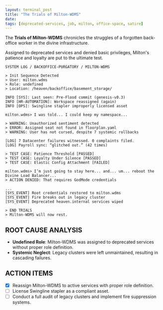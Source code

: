 ```yaml
---
layout: terminal_post
title: "The Trials of Milton-WDMS"
date: 
tags: [deprecated-services, job, milton, office-space, satire]
---
```


The **Trials of Milton-WDMS** chronicles the struggles of a forgotten back-office worker in the divine infrastructure.

Assigned to deprecated services and denied basic privileges, Milton's patience and loyalty are put to the ultimate test.


```
SYSTEM LOG / BACKOFFICE-PURGATORY / MILTON-WDMS

> Init Sequence Detected
> User: milton.wdms
> Role: undefined
> Location: /heaven/backoffice/basement_storage/

INFO [SYS]: Last seen: Pre-Flood commit (genesis-v0.3)
INFO [HR-AUTOMATION]: Workspace reassigned (again)
INFO [OPS]: Swingline stapler improperly licensed asset

milton.wdms> I was told... I could keep my namespace...

> WARNING: Unauthorized sentiment detected
> ERROR: Assigned seat not found in floorplan.yaml
> WARNING: User has not cursed, despite 7 systemic rollbacks

[LOG] 7 Datacenter failures witnessed. 0 complaints filed.
[LOG] Payroll sync: “glitched out.” (42 times)

> TEST CASE: Patience Threshold [PASSED]
> TEST CASE: Loyalty Under Silence [PASSED]
> TEST CASE: Elastic Config Attachment [FAILED]

milton.wdms> I’m just going to stay here... and... um... reboot the Divine Load Balancer...
> ACTION DENIED: That requires GodMode credentials

...
[SYS_EVENT] Root credentials restored to milton.wdms
[SYS_EVENT] Fire breaks out in legacy cluster
[SYS_EVENT] Deprecated heaven.internal services wiped

> END TRIALS
> Milton-WDMS will now rest.
```

## **ROOT CAUSE ANALYSIS**

- **Undefined Role**: Milton-WDMS was assigned to deprecated services without proper role definition.
- **Systemic Neglect**: Legacy clusters were left unmaintained, resulting in cascading failures.
  
## **ACTION ITEMS**

- [x] Reassign Milton-WDMS to active services with proper role definition.
- [ ] License Swingline stapler as a compliant asset.
- [ ] Conduct a full audit of legacy clusters and implement fire suppression systems.